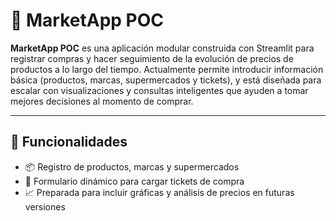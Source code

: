 # 🛒 MarketApp POC

**MarketApp POC** es una aplicación modular construida con Streamlit para registrar compras y hacer seguimiento de la evolución de precios de productos a lo largo del tiempo. Actualmente permite introducir información básica (productos, marcas, supermercados y tickets), y está diseñada para escalar con visualizaciones y consultas inteligentes que ayuden a tomar mejores decisiones al momento de comprar.

---

## 🚀 Funcionalidades

- 📦 Registro de productos, marcas y supermercados
- 🧾 Formulario dinámico para cargar tickets de compra
- 📈 Preparada para incluir gráficas y análisis de precios en futuras versiones
